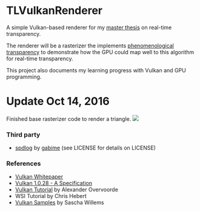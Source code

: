 # TLVulkanRenderer
A simple Vulkan-based renderer for my [master thesis](https://docs.google.com/document/d/1YOAv2D23j74bExjP2MCMmDOQPquy9ywhBTW-tgU2QXA/edit?usp=sharing) on real-time transparency.

The renderer will be a rasterizer the implements [phenomenological transparency](http://graphics.cs.williams.edu/papers/TransparencyI3D16/McGuire2016Transparency.pdf) to demonstrate how the GPU could map well to this algorithm for real-time transparency.

This project also documents my learning progress with Vulkan and GPU programming.

# Update Oct 14, 2016

Finished base rasterizer code to render a triangle.
![](images/Triangle.PNG)

### Third party

 - [spdlog](https://github.com/gabime/spdlog) by [gabime](https://github.com/gabime/) (see LICENSE for details on LICENSE)

### References
  - [Vulkan Whitepaper](https://www.kdab.com/wp-content/uploads/stories/KDAB-whitepaper-Vulkan-2016-01-v4.pdf)
  - [Vulkan 1.0.28 - A Specification](https://www.khronos.org/registry/vulkan/specs/1.0-wsi_extensions/pdf/vkspec.pdf)
  - [Vulkan Tutorial](https://vulkan-tutorial.com/) by Alexander Overvoorde
  - WSI Tutorial by Chris Hebert
  - [Vulkan Samples](https://github.com/SaschaWillems/Vulkan) by Sascha Willems


